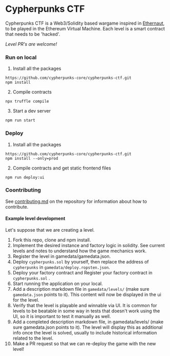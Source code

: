 # Cypherpunks CTF

<p>Cypherpunks CTF is a Web3/Solidity based wargame inspired in <a href="https://ethernaut.openzeppelin.com" target="_blank" rel="noopener noreferred">Ethernaut</a>, to be played in the Ethereum Virtual Machine. Each level is a smart contract that needs to be 'hacked'.</p>

*Level PR's are welcome!*

### Run on local

1. Install all the packages
```
https://github.com/cypherpunks-core/cypherpunks-ctf.git
npm install
```
2. Compile contracts
```
npx truffle compile
```
3. Start a dev server
```
npm run start
```

### Deploy

1. Install all the packages
```
https://github.com/cypherpunks-core/cypherpunks-ctf.git
npm install --only=prod
```
2. Compile contracts and get static frontend files
```
npm run deploy:ui
```

### Coontributing
See [contributing.md](https://github.com/cypherpunks-core/cypherpunks-ctf/blob/dev/contributing.md) on the repository for information about how to contribute.

#### Example level development

Let's suppose that we are creating a level.

1. Fork this repo, clone and npm install.
2. Implement the desired instance and factory logic in solidity. See current levels and notes to understand how the game mechanics work.
3. Register the level in gamedata/gamedata.json.
4. Deploy `cypherpunks.sol` by yourself, then replace the address of `cypherpunks` in `gamedata/deploy.ropsten.json`.
5. Deploy your factory contract and Register your factory contract in `cypherpunks.sol` .
6. Start running the application on your local. 
7. Add a description markdown file in `gamedata/levels/` (make sure `gamedata.json` points to it). This content will now be displayed in the ui for the level.
8. Verify that the level is playable and winnable via UI. It is common for levels to be beatable in some way in tests that doesn't work using the UI, so it is important to test it manually as well.
9. Add a completed description markdown file, in gamedata/levels/ (make sure gamedata.json points to it). The level will display this as additional info once the level is solved, usually to include historical information related to the level.
10. Make a PR request so that we can re-deploy the game with the new level!

